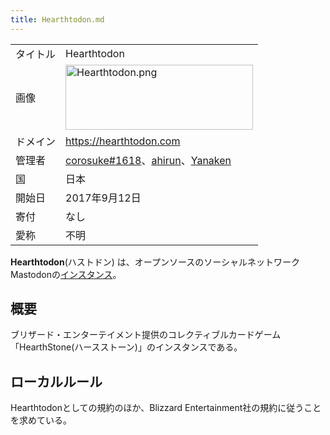 ```yaml
---
title: Hearthtodon.md
---
```

<div>

|          |                                                                                                                                                                                                                                                                                        |
|----------|----------------------------------------------------------------------------------------------------------------------------------------------------------------------------------------------------------------------------------------------------------------------------------------|
| タイトル | Hearthtodon                                                                                                                                                                                                                                                                            |
| 画像     | [<img src="/images/thumb/0/0b/Hearthtodon.png/300px-Hearthtodon.png" srcset="/images/thumb/0/0b/Hearthtodon.png/450px-Hearthtodon.png 1.5x, /images/0/0b/Hearthtodon.png 2x" width="300" height="104" alt="Hearthtodon.png" />](/%E3%83%95%E3%82%A1%E3%82%A4%E3%83%AB:Hearthtodon.png) |
| ドメイン | <a href="https://hearthtodon.com" rel="nofollow">https://hearthtodon.com</a>                                                                                                                                                                                                           |
| 管理者   | <a href="https://hearthtodon.com/@corosuke_1618" rel="nofollow">corosuke#1618</a>、<a href="https://hearthtodon.com/@ahirun" rel="nofollow">ahirun</a>、<a href="https://hearthtodon.com/@Yanaken" rel="nofollow">Yanaken</a>                                                          |
| 国       | 日本                                                                                                                                                                                                                                                                                   |
| 開始日   | 2017年9月12日                                                                                                                                                                                                                                                                          |
| 寄付     | なし                                                                                                                                                                                                                                                                                   |
| 愛称     | 不明                                                                                                                                                                                                                                                                                   |

**Hearthtodon**(ハストドン) は、オープンソースのソーシャルネットワークMastodonの[インスタンス](/%E3%82%A4%E3%83%B3%E3%82%B9%E3%82%BF%E3%83%B3%E3%82%B9 "インスタンス")。

## 概要

ブリザード・エンターテイメント提供のコレクティブルカードゲーム「HearthStone(ハースストーン)」のインスタンスである。

## ローカルルール

Hearthtodonとしての規約のほか、Blizzard Entertainment社の規約に従うことを求めている。

</div>
